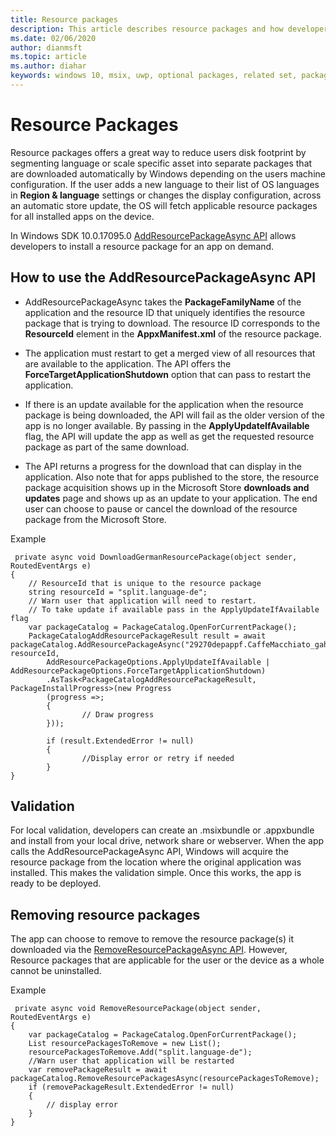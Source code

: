 ```yaml
---
title: Resource packages
description: This article describes resource packages and how developers can use them in their code.
ms.date: 02/06/2020
author: dianmsft
ms.topic: article
ms.author: diahar
keywords: windows 10, msix, uwp, optional packages, related set, package extension, visual studio
---
```


# Resource Packages 
Resource packages offers a great way to reduce users disk footprint by segmenting language or scale specific asset into separate packages that are downloaded automatically by Windows depending on the users machine configuration. If the user adds a new language to their list of OS languages in **Region & language** settings or changes the display configuration, across an automatic store update, the OS will fetch applicable resource packages for all installed apps on the device.

In Windows SDK 10.0.17095.0 [AddResourcePackageAsync API](/uwp/api/Windows.ApplicationModel.PackageCatalog) allows developers to install a resource package for an app on demand. 


## How to use the AddResourcePackageAsync API 
- AddResourcePackageAsync takes the **PackageFamilyName** of the application and the resource ID that uniquely identifies the resource package that is trying to download. The resource ID corresponds to the **ResourceId** element in the **AppxManifest.xml** of the resource package.

- The application must restart to get a merged view of all resources that are available to the application. The API offers the **ForceTargetApplicationShutdown** option that can pass to restart the application.

- If there is an update available for the application when the resource package is being downloaded, the API will fail as the older version of the app is no longer available. By passing in the **ApplyUpdateIfAvailable** flag, the API will update the app as well as get the requested resource package as part of the same download. 

- The API returns a progress for the download that can display in the application. Also note that for apps published to the store,  the resource package acquisition shows up in the Microsoft Store **downloads and updates** page and shows up as an update to your application. The end user can choose to pause or cancel the download of the resource package from the Microsoft Store. 

Example 
```
 private async void DownloadGermanResourcePackage(object sender, RoutedEventArgs e)
{            
    // ResourceId that is unique to the resource package
    string resourceId = "split.language-de";
    // Warn user that application will need to restart.
    // To take update if available pass in the ApplyUpdateIfAvailable flag
    var packageCatalog = PackageCatalog.OpenForCurrentPackage();
    PackageCatalogAddResourcePackageResult result = await packageCatalog.AddResourcePackageAsync("29270depappf.CaffeMacchiato_gah1vdar1nn7a", resourceId, 
        AddResourcePackageOptions.ApplyUpdateIfAvailable | AddResourcePackageOptions.ForceTargetApplicationShutdown)
        .AsTask<PackageCatalogAddResourcePackageResult, PackageInstallProgress>(new Progress
        (progress =>;
        {
                // Draw progress
        }));

        if (result.ExtendedError != null)
        {
                //Display error or retry if needed
        }
}
```
## Validation
 For local validation, developers can create an .msixbundle or .appxbundle and install from your local drive, network share or webserver. When the app calls the AddResourcePackageAsync API, Windows will  acquire the resource package from the location where the original application was installed. This makes the validation simple. Once this works, the app is ready to be deployed. 

## Removing resource packages 
The app can choose to remove to remove the resource package(s) it downloaded via the [RemoveResourcePackageAsync API](/uwp/api/Windows.ApplicationModel.PackageCatalog). However, Resource packages that are  applicable for the user or the device as a whole cannot be uninstalled. 

Example 
```
 private async void RemoveResourcePackage(object sender, RoutedEventArgs e)
{            
    var packageCatalog = PackageCatalog.OpenForCurrentPackage();
    List resourcePackagesToRemove = new List();
    resourcePackagesToRemove.Add("split.language-de");
    //Warn user that application will be restarted
    var removePackageResult = await packageCatalog.RemoveResourcePackagesAsync(resourcePackagesToRemove);
    if (removePackageResult.ExtendedError != null)
    {
        // display error
    }
}
```

